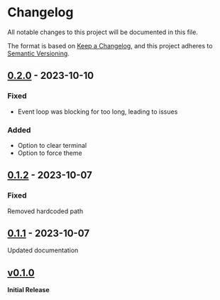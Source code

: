 # Changelog
All notable changes to this project will be documented in this file.

The format is based on [Keep a Changelog](https://keepachangelog.com/en/1.0.0/),
and this project adheres to [Semantic Versioning](https://semver.org/spec/v2.0.0.html).

<!-- ## [Unreleased] -->
## [0.2.0] - 2023-10-10
### Fixed
- Event loop was blocking for too long, leading to issues

### Added
- Option to clear terminal
- Option to force theme

## [0.1.2] - 2023-10-07
### Fixed
Removed hardcoded path

## [0.1.1] - 2023-10-07
Updated documentation

## [v0.1.0] 
**Initial Release**

[unreleased]: https://github.com/ModProg/watchdoc/compare/v0.2.0...HEAD
[0.2.0]: https://github.com/ModProg/watchdoc/compare/v0.1.2...v0.2.0
[0.1.2]: https://github.com/ModProg/watchdoc/compare/v0.1.1...v0.1.2
[0.1.1]: https://github.com/ModProg/watchdoc/compare/v0.1.0...v0.1.1
[v0.1.0]: https://github.com/ModProg/watchdoc/tree/v0.1.0

